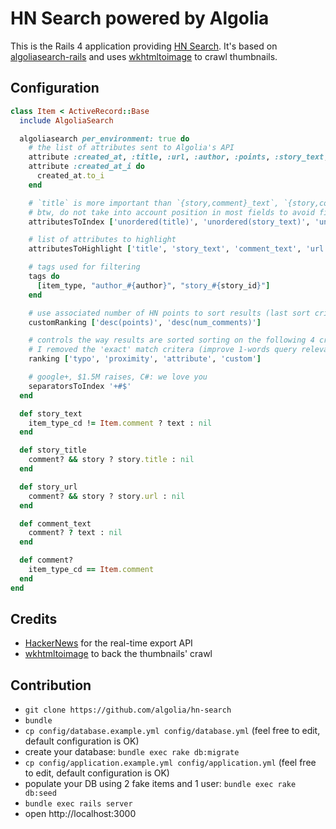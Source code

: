 HN Search powered by Algolia
==================

This is the Rails 4 application providing [HN Search](http://hn.algolia.com). It's based on [algoliasearch-rails](https://github.com/algolia/algoliasearch-rails) and uses [wkhtmltoimage](https://code.google.com/p/wkhtmltopdf/) to crawl thumbnails.

Configuration
--------------

```ruby
class Item < ActiveRecord::Base
  include AlgoliaSearch

  algoliasearch per_environment: true do
    # the list of attributes sent to Algolia's API
    attribute :created_at, :title, :url, :author, :points, :story_text, :comment_text, :author, :num_comments, :story_id, :story_title
    attribute :created_at_i do
      created_at.to_i
    end

    # `title` is more important than `{story,comment}_text`, `{story,comment}_text` more than `url`, `url` more than `author`
    # btw, do not take into account position in most fields to avoid first word match boost
    attributesToIndex ['unordered(title)', 'unordered(story_text)', 'unordered(comment_text)', 'unordered(url)', 'author', 'created_at_i']

    # list of attributes to highlight
    attributesToHighlight ['title', 'story_text', 'comment_text', 'url', 'story_url', 'author', 'story_title']

    # tags used for filtering
    tags do
      [item_type, "author_#{author}", "story_#{story_id}"]
    end

    # use associated number of HN points to sort results (last sort criteria)
    customRanking ['desc(points)', 'desc(num_comments)']

    # controls the way results are sorted sorting on the following 4 criteria (one after another)
    # I removed the 'exact' match critera (improve 1-words query relevance, doesn't fit HNSearch needs)
    ranking ['typo', 'proximity', 'attribute', 'custom']

    # google+, $1.5M raises, C#: we love you
    separatorsToIndex '+#$'
  end

  def story_text
    item_type_cd != Item.comment ? text : nil
  end

  def story_title
    comment? && story ? story.title : nil
  end

  def story_url
    comment? && story ? story.url : nil
  end

  def comment_text
    comment? ? text : nil
  end

  def comment?
    item_type_cd == Item.comment
  end
end
```

Credits
--------
    
* [HackerNews](https://news.ycombinator.com) for the real-time export API
* [wkhtmltoimage](https://code.google.com/p/wkhtmltopdf/) to back the thumbnails' crawl

Contribution
-------------

 * ```git clone https://github.com/algolia/hn-search```
 * `bundle`
 * `cp config/database.example.yml config/database.yml` (feel free to edit, default configuration is OK)
 * create your database: `bundle exec rake db:migrate`
 * `cp config/application.example.yml config/application.yml` (feel free to edit, default configuration is OK)
 * populate your DB using 2 fake items and 1 user: `bundle exec rake db:seed`
 * `bundle exec rails server`
 * open http://localhost:3000
